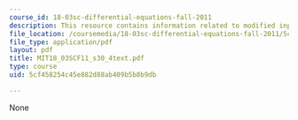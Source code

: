 ```yaml
---
course_id: 18-03sc-differential-equations-fall-2011
description: This resource contains information related to modified input.
file_location: /coursemedia/18-03sc-differential-equations-fall-2011/5cf458254c45e882d88ab409b5b8b9db_MIT18_03SCF11_s30_4text.pdf
file_type: application/pdf
layout: pdf
title: MIT18_03SCF11_s30_4text.pdf
type: course
uid: 5cf458254c45e882d88ab409b5b8b9db

---
```

None
